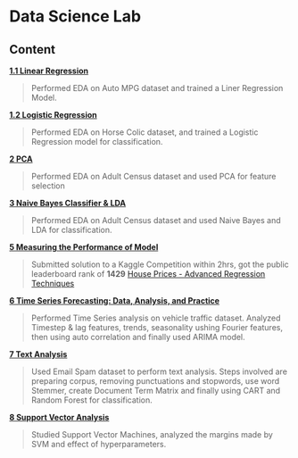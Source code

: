 # Data Science Lab

## Content

[**1.1 Linear Regression**](./Linear_Regression_on_Auto_MPG.ipynb)

> Performed EDA on Auto MPG dataset and trained a Liner Regression Model.

[**1.2 Logistic Regression**](./Horse_Colic_Dataset_Logistic_Regression.ipynb)

> Performed EDA on Horse Colic dataset, and trained a Logistic Regression model for classification.

[**2 PCA**](./PCA.ipynb)

> Performed EDA on Adult Census dataset and used PCA for feature selection

[**3 Naive Bayes Classifier & LDA**](./Na%C3%AFve_Bayes_%26_LDA.ipynb)

> Performed EDA on Adult Census dataset and used Naive Bayes and LDA for classification.

[**5 Measuring the Performance of Model**](./)

> Submitted solution to a Kaggle Competition within 2hrs, got the public leaderboard rank of **1429** [House Prices - Advanced Regression Techniques](https://www.kaggle.com/competitions/house-prices-advanced-regression-techniques/leaderboard?search=Rudresh+Veerkhare)

[**6 Time Series Forecasting: Data, Analysis, and Practice**](<./Time_Series_Analysis_(Exp_6).ipynb>)

> Performed Time Series analysis on vehicle traffic dataset. Analyzed Timestep & lag features, trends, seasonality ushing Fourier features, then using auto correlation and finally used ARIMA model.

[**7 Text Analysis**](./Text_Analysis.ipynb)

> Used Email Spam dataset to perform text analysis. Steps involved are preparing corpus, removing punctuations and stopwords, use word Stemmer, create Document Term Matrix and finally using CART and Random Forest for classification.

[**8 Support Vector Analysis**](./Support_Vector_Machine.ipynb)

> Studied Support Vector Machines, analyzed the margins made by SVM and effect of hyperparameters.
